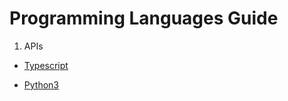 # Programming Languages Guide

1. APIs

- [Typescript](./tree/master/api/python3)

- [Python3](./tree/master/api/python3)